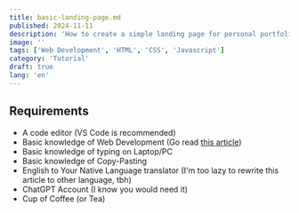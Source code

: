 ```yaml
---
title: basic-landing-page.md
published: 2024-11-11
description: 'How to create a simple landing page for personal portfolio website using basic HTML and CSS knowledge with some Javascript on top.'
image: ''
tags: ['Web Development', 'HTML', 'CSS', 'Javascript']
category: 'Tutorial'
draft: true 
lang: 'en'
---
```


## Requirements

- A code editor (VS Code is recommended)
- Basic knowledge of Web Development (Go read [this article](/posts/intro-to-web-development/))
- Basic knowledge of typing on Laptop/PC
- Basic knowledge of Copy-Pasting
- English to Your Native Language translator (I'm too lazy to rewrite this article to other language, tbh)
- ChatGPT Account (I know you would need it)
- Cup of Coffee (or Tea)